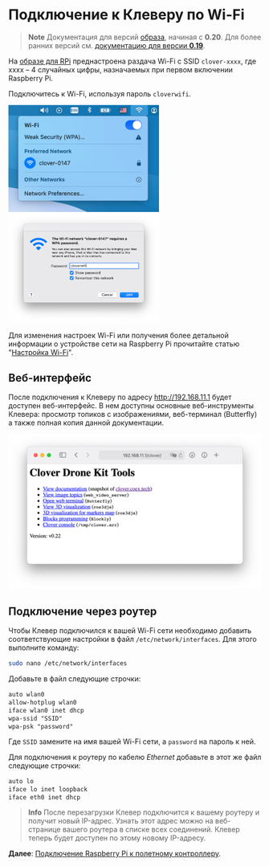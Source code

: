 # Подключение к Клеверу по Wi-Fi

> **Note** Документация для версий [образа](image.md), начиная с **0.20**. Для более ранних версий см. [документацию для версии **0.19**](https://github.com/CopterExpress/clover/blob/v0.19/docs/ru/wifi.md).

На [образе для RPi](image.md) преднастроена раздача Wi-Fi с SSID `clover-xxxx`, где xxxx – 4 случайных цифры, назначаемых при первом включении Raspberry Pi.

Подключитесь к Wi-Fi, используя пароль `cloverwifi`.

<div class="image-group">
    <img src="../assets/wifi-ssid.png" width=300 class="zoom">
    <img src="../assets/wifi-pass.png" width=300 class="zoom">
</div>

Для изменения настроек Wi-Fi или получения более детальной информации о устройстве сети на Raspberry Pi прочитайте статью "[Настройка Wi-Fi](network.md)".

## Веб-интерфейс

После подключения к Клеверу по адресу http://192.168.11.1 будет доступен веб-интерфейс. В нем доступны основные веб-инструменты Клевера: просмотр топиков с изображениями, веб-терминал (Butterfly) а также полная копия данной документации.

<img src="../assets/web.png" alt="Веб-интерфейс Клевера" class="zoom">

## Подключение через роутер

Чтобы Клевер подключился к вашей Wi-Fi сети необходимо добавить соответствующие настройки в файл `/etc/network/interfaces`. Для этого выполните команду:
```bash
sudo nano /etc/network/interfaces
```

Добавьте в файл следующие строчки:
```
auto wlan0
allow-hotplug wlan0
iface wlan0 inet dhcp
wpa-ssid "SSID"
wpa-psk "password"
```
Где `SSID` замените на имя вашей Wi-Fi сети, а `password` на пароль к ней.

Для подключения к роутеру по кабелю *Ethernet* добавьте в этот же файл следующие строчки:
```
auto lo   
iface lo inet loopback 
iface eth0 inet dhcp
```

> **Info** После перезагрузки Клевер подключится к вашему роутеру и получит новый IP-адрес. Узнать этот адрес можно на веб-странице вашего роутера в списке всех соединений. Клевер теперь будет доступен по этому новому IP-адресу.

**Далее**: [Подключение Raspberry Pi к полетному контроллеру](connection.md).
